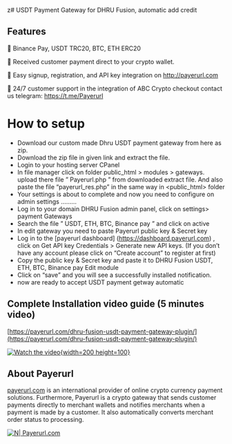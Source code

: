 z# USDT Payment Gateway for DHRU Fusion, automatic add credit

## Features

🔸 Binance Pay, USDT TRC20, BTC, ETH ERC20

🔸 Received customer payment direct to your crypto wallet.

🔸 Easy signup, registration, and API key integration on http://payerurl.com

🔸 24/7 customer support in the integration of ABC Crypto checkout contact us telegram: https://t.me/Payerurl


# How to setup
- Download our custom made Dhru USDT payment gateway from here as zip.
- Download the zip file in given link and extract the file.
- Login to your hosting server CPanel
- In file manager click on folder public_html > modules > gateways. upload there file ” Payerurl.php ” from downloaded extract file. And also paste the file “payerurl_res.php” in the same way in <public_html> folder
- Your settings is about to complete and now you need to configure on admin settings  ……… 
- Log in to your domain DHRU Fusion admin panel, click on settings> payment Gateways 
- Search the file ” USDT, ETH, BTC, Binance pay ” and click on active 
- In edit gateway you need to paste Payerurl public key & Secret key 
- Log in to the [payerurl dashboard] (https://dashboard.payerurl.com) , click on Get API key Credentials > Generate new API keys. (If you don’t have any account please click on “Create account” to register at first)  
- Copy the public key & Secret key and paste it to DHRU Fusion USDT, ETH, BTC, Binance pay Edit module 
- Click on “save” and you will see a successfully installed  notification. 
- now are ready to accept USDT payment getway automatic


## Complete Installation video guide (5 minutes video)
[https://payerurl.com/dhru-fusion-usdt-payment-gateway-plugin/](https://payerurl.com/dhru-fusion-usdt-payment-gateway-plugin/)

[![Watch the video](https://payerurl.com/wp-content/uploads/2023/10/dhru_youtube.png){width=200 height=100}](https://www.youtube.com/watch?v=TXgq3K7PgEo)


## About Payerurl
[payerurl.com](https://payerurl.com) is an international provider of online crypto currency payment solutions. Furthermore, Payerurl is a crypto gateway that sends customer payments directly to merchant wallets and notifies merchants when a payment is made by a customer. It also automatically converts merchant order status to processing.

[![N| Payerurl.com ](https://payerurl.com/wp-content/uploads/2021/10/payerurl-logo.svg)](https://nodesource.com/products/nsolid)
